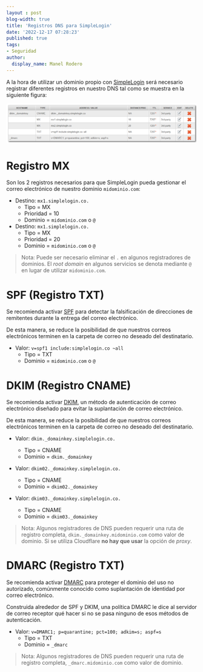 ```yaml
---
layout : post
blog-width: true
title: 'Registros DNS para SimpleLogin'
date: '2022-12-17 07:28:23'
published: true
tags:
- Seguridad
author:
  display_name: Manel Rodero
---
```


A la hora de utilizar un dominio propio con [SimpleLogin](https://simplelogin.io/) será necesario registrar diferentes registros en nuestro DNS tal como se muestra en la siguiente figura:

![Registros DNS][1]

# Registro MX

Son los 2 registros necesarios para que SimpleLogin pueda gestionar el correo electrónico de nuestro dominio `midominio.com`:

* Destino: `mx1.simplelogin.co.`
  * Tipo = MX
  * Prioridad = 10
  * Dominio = `midominio.com` o `@`
* Destino: `mx1.simplelogin.co.`
  * Tipo = MX
  * Prioridad = 20
  * Dominio = `midominio.com` o `@`

> Nota: Puede ser necesario eliminar el `.` en algunos registradores de dominios. El _root domain_ en algunos servicios se denota mediante `@` en lugar de utilizar `midominio.com`.

# SPF (Registro TXT)

Se recomienda activar [SPF](https://en.wikipedia.org/wiki/Sender_Policy_Framework) para detectar la falsificación de direcciones de remitentes durante la entrega del correo electrónico.

De esta manera, se reduce la posibilidad de que nuestros correos electrónicos terminen en la carpeta de correo no deseado del destinatario.

* Valor: `v=spf1 include:simplelogin.co ~all`
  * Tipo = TXT
  * Dominio = `midominio.com` o `@`

# DKIM (Registro CNAME)

Se recomienda activar [DKIM](https://en.wikipedia.org/wiki/DomainKeys_Identified_Mail), un método de autenticación de correo electrónico diseñado para evitar la suplantación de correo electrónico.

De esta manera, se reduce la posibilidad de que nuestros correos electrónicos terminen en la carpeta de correo no deseado del destinatario.

* Valor: `dkim._domainkey.simplelogin.co.`
  * Tipo = CNAME
  * Dominio = `dkim._domainkey`

* Valor: `dkim02._domainkey.simplelogin.co.`
  * Tipo = CNAME
  * Dominio = `dkim02._domainkey`

* Valor: `dkim03._domainkey.simplelogin.co.`
  * Tipo = CNAME
  * Dominio = `dkim03._domainkey`

> Nota: Algunos registradores de DNS pueden requerir una ruta de registro completa, `dkim._domainkey.midominio.com` como valor de dominio. Si se utiliza Cloudflare **no hay que usar** la opción de _proxy_.

# DMARC (Registro TXT)

Se recomienda activar [DMARC](https://en.wikipedia.org/wiki/DMARC) para proteger el dominio del uso no autorizado, comúnmente conocido como suplantación de identidad por correo electrónico.

Construida alrededor de SPF y DKIM, una política DMARC le dice al servidor de correo receptor qué hacer si no se pasa ninguno de esos métodos de autenticación.

* Valor: `v=DMARC1; p=quarantine; pct=100; adkim=s; aspf=s`
  * Tipo = TXT
  * Dominio = `_dmarc`

> Nota: Algunos registradores de DNS pueden requerir una ruta de registro completa, `_dmarc.midominio.com` como valor de dominio.

[1]: /assets/img/blog/2022-12-17_image_1.png "Registros DNS"
